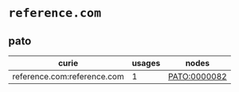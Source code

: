 # `reference.com`

## pato

| curie                       |   usages | nodes                                               |
|-----------------------------|----------|-----------------------------------------------------|
| reference.com:reference.com |        1 | [PATO:0000082](https://bioregistry.io/PATO:0000082) |

